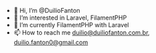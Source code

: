 - 👋 Hi, I’m @DuilioFanton
- 👀 I’m interested in Laravel, FilamentPHP
- 🌱 I’m currently FilamentPHP with Laravel
- 📫 How to reach me duilio@duiliofanton.com.br, duilio.fanton0@gmail.com

<!---
DuilioFanton/DuilioFanton is a ✨ special ✨ repository because its `README.md` (this file) appears on your GitHub profile.
You can click the Preview link to take a look at your changes.
--->
